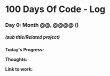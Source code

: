 # 100 Days Of Code - Log

### Day 0: Month @@, @@@@ ()
##### (sub title/Related project)

**Today's Progress:**

**Thoughts:**

**Link to work:**



